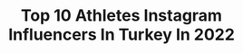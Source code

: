 ---
title: Top 10 Athletes Instagram Influencers In Turkey In 2022
description: >-
  Find top athletes Instagram influencers in Turkey in 2022. Most popular hashtags: #evdekal #mustafakemalatat #corona.
platform: Instagram
hits: 57
text_top: Analyze the best Instagram profiles on inBeat.
text_bottom: Our search engine has 57 Instagram influencers like this in Turkey for you to collaborate.
profiles:
  - username: "makinetalha"
    fullname: >-
      Talha Çetin
    bio: >-
      Powerlifter 🇹🇷🦾 World Recordx2 🏆 Raw Total 800kg@109.2 kg @strongsoon Athlete ⭐️ @bigjoysports @bellanutsports Strength Coach | Youtube Kanalım! 🎥
    location: "Turkey"
    followers: 41798
    engagement: 1434
    commentsToLikes: 0.100565
    id: ck136pxam7oo50i19g9a3r2k6
    verified: false
    hashtags: "#strongsoon, #powerlifting, #strongman, #makinetalha"
  - username: "seymaercan"
    fullname: >-
      Seyma Ercan
    bio: >-
      🏐 Volleyball Player ✈Turkish Airlines @thysporkulubu 🇹🇷Turkish National Team @tvforgtr 👟 Asics Athlete @asics
    location: "Turkey"
    followers: 48579
    engagement: 940
    commentsToLikes: 0.281076
    id: ck9wgys07vjhm0j785wjsoyao
    verified: true
    hashtags: "#tokyo2020olympics, #throwbackmemories, #throwbacksummer"
  - username: "d.e.r.b.o.s.s._"
    fullname: >-
      Ünsal M. Arık
    bio: >-
      * #MustafaKemalAtatürk * #Fenerbahce 💛💙 * #Veganathlete 🌱 * Ambassador @stiftungkinderherz ❤️ * @fitone_germany #Athlete
    location: "Turkey"
    followers: 154172
    engagement: 814
    commentsToLikes: 0.041932
    id: ck5zjq434i1jo0i141p4prphv
    verified: true
    hashtags: "#jccledermoden, #fitonenu, #nikesportswear, #veganboss"
  - username: "adem_kilicci"
    fullname: >-
      Adem Kılıççı
    bio: >-
      🇹🇷Olympic Athlete🇹🇷 📩İletişim : adem@ademkilicci.com
    location: "Turkey"
    followers: 573473
    engagement: 788
    commentsToLikes: 0.020912
    id: ck0ub8n1ae0490i19urs8q6eo
    verified: true
    hashtags: "#spor, #balkaymak, #sportial, #sanabakmak"
  - username: "birkanpolatcom"
    fullname: >-
      Birkan Polat
    bio: >-
      👑 2x Turkey Stunt CHAMPION 🏆 🔷️ Red Bull Athlete Sponsors: Spormoto KTM, Hardline Nutrition, LiquiMoly, Mitas, ImpacTec, Vecton, SparkAuto
    location: "Turkey"
    followers: 96702
    engagement: 377
    commentsToLikes: 0.030721
    id: ck6u6dyuvf1k70j710q9peoma
    verified: true
    hashtags: "#sakarya2020, #sakarya, #bisikletvadisi, #atas"
  - username: "gizemorge"
    fullname: >-
      Gizem Örge
    bio: >-
      •Marmara Üniversitesi 😇📚 •Vakıfbank SK 💫🏆✌️ @vakifbanksk •Mizuno Athlete @mizunoshoptr •Contact & PR : atillaaydin7@hotmail.com 📍
    location: "Turkey"
    followers: 39167
    engagement: 799
    commentsToLikes: 0.012693
    id: ck5c5yrhs4e7z0i116nzouw7z
    verified: true
    hashtags: "#dahag, #voleybol, #championsleague, #lovelytb"
  - username: "baristelliofficial"
    fullname: >-
      Baris Telli
    bio: >-
      🇹🇷Pro.Amputee Football Player Best Player Award Winner UEFA Equal Game Ambassador TFF EURO2024 Ambassador Paralympic Athlete P. E. Teacher 🇹🇷 Contact:
    location: "Turkey"
    followers: 23733
    engagement: 775
    commentsToLikes: 0.028332
    id: ck5zmd5l3mcqg0i14ztvngv0r
    verified: true
    hashtags: "#corona, #evdeyiz, #amputee, #evdekal"
  - username: "zehragns18"
    fullname: >-
      Zehra Gunes
    bio: >-
      🏐Vakıfbank SK @vakifbanksk 🇹🇷Turkish National Team @tvforgtr 👟 Mizuno Athlete @mizunoshoptr 📍PR:info@socialsport.biz
    location: "Turkey"
    followers: 238200
    engagement: 1994
    commentsToLikes: 0.007264
    id: ckap5nbhgcf8o0i788bt7sw4k
    verified: true
    hashtags: "#stayathome, #womensupportingwomen, #womenempowerment, #formore"
  - username: "melike_pekel27"
    fullname: >-
      Melike Pekel
    bio: >-
      🇹🇷 |👟Nike Athlete Pro footballer Havre AC ⚽️ ✉️🖋 @team.avsports - info@avsports.co
    location: "Turkey"
    followers: 23671
    engagement: 1939
    commentsToLikes: 0.012050
    id: ck5q045yh45jz0i11c8i491ki
    verified: true
    hashtags: "#tbt, #justdoit, #mondgesicht, #aile"
  - username: "ismailbalaban7"
    fullname: >-
      İsmail Balaban🇹🇷
    bio: >-
      📍Antalya 🔹BAŞPEHLİVAN 2013-2017 Gold Belt 🔹Salwar Wrestling World Champion 🔹Red Bull Athlete 🔹Spora adanmış bir hayat
    location: "Turkey"
    followers: 47256
    engagement: 1233
    commentsToLikes: 0.009472
    id: ck8sy0n0njbkn0j78lxfnn7oz
    verified: true
    hashtags: "#hungary, #ko, #sports, #health"
---